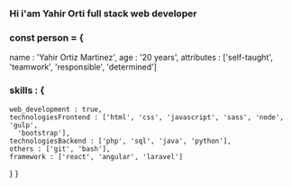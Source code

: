 ### Hi i'am Yahir Orti full stack web developer

### const person = {
  name : 'Yahir Ortiz Martinez',
  age : '20 years',
  attributes : ['self-taught', 'teamwork', 'responsible', 'determined']
###  skills : {
    web_development : true,
    technologiesFrontend : ['html', 'css', 'javascript', 'sass', 'node', 'gulp', 
      'bootstrap'],
    technologiesBackend : ['php', 'sql', 'java', 'python'],
    others : ['git', 'bash'],
    framework : ['react', 'angular', 'laravel']
  }
}            
